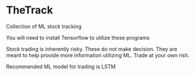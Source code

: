 # TheTrack
Collection of ML stock tracking

You will need to install Tensorflow to utilize these programs

Stock trading is inherently risky. These do not make decision. They are meant to help provide more information utilizing ML.
Trade at your own rish.

Recommended ML model for trading is LSTM
